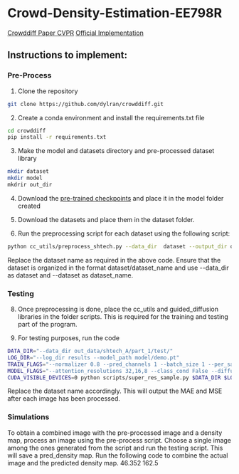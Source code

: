 # Crowd-Density-Estimation-EE798R
[Crowddiff Paper CVPR](https://arxiv.org/pdf/2303.12790)
         [Official Implementation](https://github.com/dylran/crowddiff.git)

## Instructions to implement:
### Pre-Process
1) Clone the repository
   
```bash
git clone https://github.com/dylran/crowddiff.git
```
2) Create a conda environment and install the requirements.txt file
```bash
cd crowddiff
pip install -r requirements.txt
```
3) Make the model and datasets directory and pre-processed dataset library
```bash
mkdir dataset
mkdir model
mkdrir out_dir
```

4) Download the [pre-trained checkpoints](https://drive.google.com/file/d/1dLEjaZqw9bxQm2sUU4I6YXDnFfyEHl8p/view?usp=sharing) and place it in the model folder created 

5) Download the datasets and place them in the dataset folder.
   
6) Run the preprocessing script for each dataset using the following script:
```bash
python cc_utils/preprocess_shtech.py --data_dir  dataset --output_dir out_data --dataset shtech_A --mode test --image_size 256 --ndevices 1 --sigma '0.5'  --kernel_size '3'
```
Replace the dataset name as required in the above code. Ensure that the dataset is organized in the format dataset/dataset_name and use --data_dir as dataset and --dataset as dataset_name.

### Testing

8) Once preprocessing is done, place the cc_utils and guided_diffusion libraries in the folder scripts. This is required for the training and testing part of the program.

9) For testing purposes, run the code
```bash
DATA_DIR="--data_dir out_data/shtech_A/part_1/test/"
LOG_DIR="--log_dir results --model_path model/demo.pt"
TRAIN_FLAGS="--normalizer 0.8 --pred_channels 1 --batch_size 1 --per_samples 1"
MODEL_FLAGS="--attention_resolutions 32,16,8 --class_cond False --diffusion_steps 1000 --large_size 256  --small_size 256 --learn_sigma True --noise_schedule linear --num_channels 192 --num_head_channels 64 --num_res_blocks 2 --resblock_updown True --use_fp16 True --use_checkpoint True"
CUDA_VISIBLE_DEVICES=0 python scripts/super_res_sample.py $DATA_DIR $LOG_DIR $TRAIN_FLAGS $MODEL_FLAGS
```
Replace the dataset name accordingly. This will output the MAE and MSE after each image has been processed.

### Simulations
To obtain a combined image with the pre-processed image and a density map, process an image using the pre-process script. Choose a single image among the ones generated from the script and run the testing script. This will save a pred_density map. Run the following code to combine the actual image and the predicted density map.
46.352 162.5
